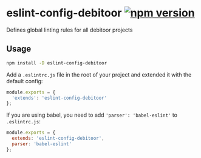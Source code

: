 # eslint-config-debitoor [![npm version](https://badge.fury.io/js/eslint-config-debitoor.svg)](https://badge.fury.io/js/eslint-config-debitoor)

Defines global linting rules for all debitoor projects

## Usage

``` bash
npm install -D eslint-config-debitoor
```

Add a ``.eslintrc.js`` file in the root of your project and extended it with the default config:

```js
module.exports = {
  'extends': 'eslint-config-debitoor'
};
```

If you are using babel, you need to add `'parser': 'babel-eslint'` to `.eslintrc.js`:
```js
module.exports = {
  extends: 'eslint-config-debitoor',
  parser: 'babel-eslint'
};
```
